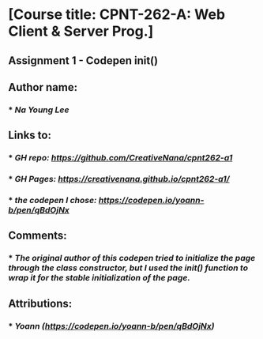 # [Course title: CPNT-262-A: Web Client & Server Prog.]

## Assignment 1 - Codepen init() 
## Author name: 
### * *Na Young Lee*

## Links to:
### * *GH repo: https://github.com/CreativeNana/cpnt262-a1*
### * *GH Pages: https://creativenana.github.io/cpnt262-a1/*
### * *the codepen I chose: https://codepen.io/yoann-b/pen/qBdOjNx*

## Comments: 
###  * *The original author of this codepen tried to initialize the page through the class constructor,    but I used the init() function to wrap it for the stable initialization of the page.*
   
## Attributions: 
### * *Yoann (https://codepen.io/yoann-b/pen/qBdOjNx)*